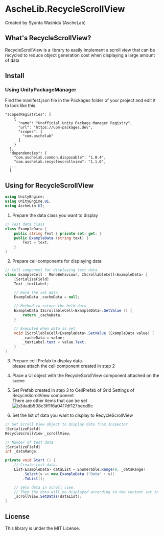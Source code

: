# AscheLib.RecycleScrollView
Created by Syunta Washidu (AscheLab)

## What's RecycleScrollView?
RecycleScrollView is a library to easily implement a scroll view that can be recycled to reduce object generation cost when displaying a large amount of data

## Install
### Using UnityPackageManager
Find the manifest.json file in the Packages folder of your project and edit it to look like this.
```
"scopedRegistries": [
    {
      "name": "Unofficial Unity Package Manager Registry",
      "url": "https://upm-packages.dev",
      "scopes": [
        "com.aschelab"
      ]
    }
  ],
  "dependencies": {
    "com.aschelab.common.disposable": "1.0.4",
    "com.aschelab.recyclescrollview": "1.1.0",
  ...
  }
```
## Using for RecycleScrollView
```csharp
using UnityEngine;
using UnityEngine.UI;
using AscheLib.UI;
```

1. Prepare the data class you want to display
```csharp
// Test data class
class ExampleData {
	public string Text { private set; get; }
	public ExampleData (string text) {
		Text = text;
	}
}
```

2. Prepare cell components for displaying data
```csharp
// Cell component for displaying test data
class ExampleCell : MonoBehaviour, IScrollableCell<ExampleData> {
	[SerializeField]
	Text _textLabel;

	// Hold the set data
	ExampleData _cacheData = null;

	// Method to return the held data
	ExampleData IScrollableCell<ExampleData>.GetValue () {
		return _cacheData;
	}

	// Executed when data is set
	void IScrollableCell<ExampleData>.SetValue (ExampleData value) {
		_cacheData = value;
		_textLabel.text = value.Text;
	}
}
```

3. Prepare cell Prefab to display data.<br>
please attach the cell component created in step 2

4. Place a UI object with the RecycleScrollView component attached on the scene

5. Set Prefab created in step 3 to CellPrefab of Grid Settings of RecycleScrollView component<br>
There are other items that can be set<br>
![b3dadb508c3ff1f6a0417df127becd9c](https://user-images.githubusercontent.com/47095602/61518763-52323c00-aa45-11e9-9382-110d664922b7.png)

6. Set the list of data you want to display to RecycleScrollView
```csharp
// Set Scroll View object to display data from Inspector
[SerializeField]
RecycleScrollView _scrollView;

// Number of test data
[SerializeField]
int _dataRange;

private void Start () {
    // Create test data.
    List<ExampleData> dataList = Enumerable.Range(0, _dataRange)
        .Select(v => new ExampleData ("Data" + v))
        .ToList();

    // Sets data in scroll view.
    // Then the data will be displayed according to the content set in ScrollView
    _scrollView.SetDatas(dataList);
}
```

## License
This library is under the MIT License.